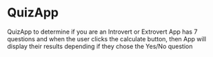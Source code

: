 # QuizApp
QuizApp to determine if you are an Introvert or Extrovert
App has 7 questions and when the user clicks the calculate button, then App will display their results depending if they chose the Yes/No question
